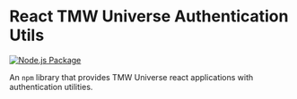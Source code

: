 # React TMW Universe Authentication Utils

[![Node.js Package](https://github.com/TMW-Universe/react-tmw-universe-authentication-utils/actions/workflows/npm-publish.yml/badge.svg)](https://github.com/TMW-Universe/react-tmw-universe-authentication-utils/actions/workflows/npm-publish.yml)

An `npm` library that provides TMW Universe react applications with authentication utilities.
